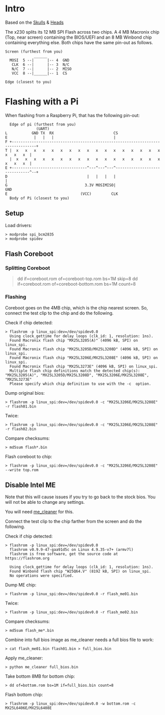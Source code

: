 # Intro

Based on the [Skulls](//github.com/merge/skulls/tree/master/x230) & 
[Heads](//github.com/osresearch/heads-wiki/blob/master/Installing-Heads.md)

The x230 splits its 12 MB SPI Flash across two chips. A 4 MB Macronix chip (Top, near screen) 
containing the BIOS/UEFI and an 8 MB Winbond chip containing everything else.
Both chips have the same pin-out as follows.

```
Screen (furthest from you)
             ______
  MOSI  5 --|      |-- 4  GND
   CLK  6 --|      |-- 3  N/C
   N/C  7 --|      |-- 2  MISO
   VCC  8 --|______|-- 1  CS

Edge (closest to you)
```


# Flashing with a Pi

When flashing from a Raspberry Pi, that has the following pin-out:

```
  Edge of pi (furthest from you)
              (UART)
L           GND TX  RX                           CS
E            |   |   |                           |
F +---------------------------------------------------------------------------------+
T |  x   x   x   x   x   x   x   x   x   x   x   x   x   x   x   x   x   x   x   x  |
  |  x   x   x   x   x   x   x   x   x   x   x   x   x   x   x   x   x   x   x   x  |
E +----------------------------------^---^---^---^-------------------------------^--+
D                                    |   |   |   |                               |
G                                   3.3V MOSIMISO|                              GND
E                                 (VCC)         CLK
  Body of Pi (closest to you)

```

## Setup

Load drivers:
```
> modprobe spi_bcm2835
> modprobe spidev
```

## Flash Coreboot

### Splitting Coreboot

> dd if=coreboot.rom of=coreboot-top.rom bs=1M skip=8
> dd if=coreboot.rom of=coreboot-bottom.rom bs=1M count=8

### Flashing

Coreboot goes on the 4MB chip, which is the chip nearest screen. So, connect the 
test clip to the chip and do the following.

Check if chip detected:

```
> flashrom -p linux_spi:dev=/dev/spidev0.0
  Using clock_gettime for delay loops (clk_id: 1, resolution: 1ns).
  Found Macronix flash chip "MX25L3205(A)" (4096 kB, SPI) on linux_spi.
  Found Macronix flash chip "MX25L3205D/MX25L3208D" (4096 kB, SPI) on linux_spi.
  Found Macronix flash chip "MX25L3206E/MX25L3208E" (4096 kB, SPI) on linux_spi.
  Found Macronix flash chip "MX25L3273E" (4096 kB, SPI) on linux_spi.
  Multiple flash chip definitions match the detected chip(s): "MX25L3205(A)", "MX25L3205D/MX25L3208D", "MX25L3206E/MX25L3208E", "MX25L3273E"
  Please specify which chip definition to use with the -c  option.
```

Dump original bios:

    > flashrom -p linux_spi:dev=/dev/spidev0.0 -c "MX25L3206E/MX25L3208E" -r flash01.bin

Twice:

    > flashrom -p linux_spi:dev=/dev/spidev0.0 -c "MX25L3206E/MX25L3208E" -r flash02.bin

Compare checksums:

    > md5sum flash*.bin

Flash coreboot to chip:

    > flashrom -p linux_spi:dev=/dev/spidev0.0 -c "MX25L3206E/MX25L3208E" --write top.rom

## Disable Intel ME

Note that this will cause issues if you try to go back to the stock bios. 
You will not be able to change any settings.

You will need [me_cleaner](//github.com/corna/me_cleaner) for this.

Connect the test clip to the chip farther from the screen and do the following.

Check if chip detected:

```
> flashrom -p linux_spi:dev=/dev/spidev0.0
  flashrom v0.9.9-47-gaa91d5c on Linux 4.9.35-v7+ (armv7l)
  flashrom is free software, get the source code at https://flashrom.org
   
  Using clock_gettime for delay loops (clk_id: 1, resolution: 1ns).
  Found Winbond flash chip "W25Q64.V" (8192 kB, SPI) on linux_spi.
  No operations were specified.
```

Dump ME chip:

    > flashrom -p linux_spi:dev=/dev/spidev0.0 -r flash_me01.bin

Twice:

    > flashrom -p linux_spi:dev=/dev/spidev0.0 -r flash_me02.bin

Compare checksums:

    > md5sum flash_me*.bin

Combine into full bios image as me_cleaner needs a full bios file to work:

    > cat flash_me01.bin flash01.bin > full_bios.bin

Apply me_cleaner:

    > python me_cleaner full_bios.bin

Take bottom 8MB for bottom chip:

    > dd of=bottom.rom bs=1M if=full_bios.bin count=8

Flash bottom chip:

    > flashrom -p linux_spi:dev=/dev/spidev0.0 -w bottom.rom -c MX25L6406E/MX25L6408E


